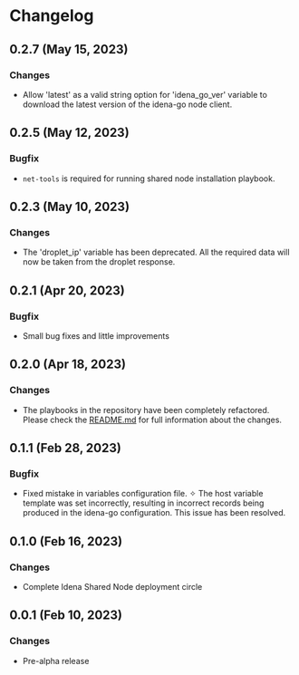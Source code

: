 # Changelog

## 0.2.7 (May 15, 2023)

### Changes

- Allow 'latest' as a valid string option for 'idena_go_ver' variable to download the latest version of the idena-go node client.

## 0.2.5 (May 12, 2023)

### Bugfix

- `net-tools` is required for running shared node installation playbook.

## 0.2.3 (May 10, 2023)

### Changes

- The 'droplet_ip' variable has been deprecated. All the required data will now be taken from the droplet response.

## 0.2.1 (Apr 20, 2023)

### Bugfix

- Small bug fixes and little improvements

## 0.2.0 (Apr 18, 2023)

### Changes

- The playbooks in the repository have been completely refactored. Please check the [README.md](https://github.com/ltraveler/idena-sibling/blob/main/README.md) for full information about the changes.

## 0.1.1 (Feb 28, 2023)

### Bugfix

- Fixed mistake in variables configuration file. ✧ The host variable template was set incorrectly, resulting in incorrect records being produced in the idena-go configuration. This issue has been resolved.

## 0.1.0 (Feb 16, 2023)

### Changes

- Complete Idena Shared Node deployment circle

## 0.0.1 (Feb 10, 2023)

### Changes

- Pre-alpha release
